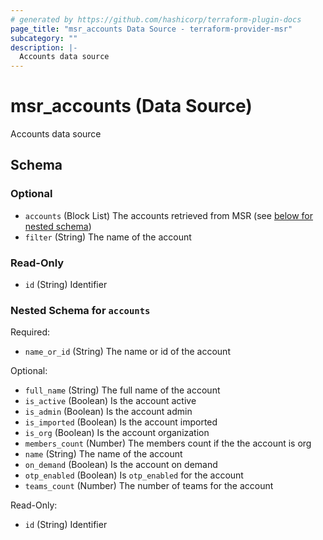 ```yaml
---
# generated by https://github.com/hashicorp/terraform-plugin-docs
page_title: "msr_accounts Data Source - terraform-provider-msr"
subcategory: ""
description: |-
  Accounts data source
---
```


# msr_accounts (Data Source)

Accounts data source



<!-- schema generated by tfplugindocs -->
## Schema

### Optional

- `accounts` (Block List) The accounts retrieved from MSR (see [below for nested schema](#nestedblock--accounts))
- `filter` (String) The name of the account

### Read-Only

- `id` (String) Identifier

<a id="nestedblock--accounts"></a>
### Nested Schema for `accounts`

Required:

- `name_or_id` (String) The name or id of the account

Optional:

- `full_name` (String) The full name of the account
- `is_active` (Boolean) Is the account active
- `is_admin` (Boolean) Is the account admin
- `is_imported` (Boolean) Is the account imported
- `is_org` (Boolean) Is the account organization
- `members_count` (Number) The members count if the the account is org
- `name` (String) The name of the account
- `on_demand` (Boolean) Is the account on demand
- `otp_enabled` (Boolean) Is `otp_enabled` for the account
- `teams_count` (Number) The number of teams for the account

Read-Only:

- `id` (String) Identifier
